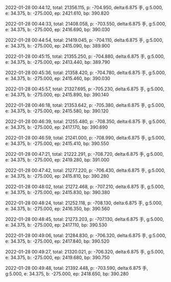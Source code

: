 2022-01-28 00:44:12, total: 21356.115, p: -704.950, delta:6.875 手, g:5.000, e: 34.375, b: -275.000, ep: 2421.610, bp: 390.820

2022-01-28 00:44:33, total: 21408.058, p: -703.550, delta:6.875 手, g:5.000, e: 34.375, b: -275.000, ep: 2416.690, bp: 390.030

2022-01-28 00:44:54, total: 21419.045, p: -704.110, delta:6.875 手, g:5.000, e: 34.375, b: -275.000, ep: 2415.090, bp: 389.900

2022-01-28 00:45:15, total: 21355.250, p: -704.880, delta:6.875 手, g:5.000, e: 34.375, b: -275.000, ep: 2413.440, bp: 389.790

2022-01-28 00:45:36, total: 21358.420, p: -704.780, delta:6.875 手, g:5.000, e: 34.375, b: -275.000, ep: 2415.460, bp: 390.030

2022-01-28 00:45:57, total: 21327.695, p: -705.230, delta:6.875 手, g:5.000, e: 34.375, b: -275.000, ep: 2415.890, bp: 390.140

2022-01-28 00:46:18, total: 21353.642, p: -705.380, delta:6.875 手, g:5.000, e: 34.375, b: -275.000, ep: 2415.580, bp: 390.120

2022-01-28 00:46:39, total: 21255.480, p: -708.350, delta:6.875 手, g:5.000, e: 34.375, b: -275.000, ep: 2417.170, bp: 390.690

2022-01-28 00:46:59, total: 21241.000, p: -708.990, delta:6.875 手, g:5.000, e: 34.375, b: -275.000, ep: 2415.410, bp: 390.550

2022-01-28 00:47:21, total: 21222.291, p: -708.720, delta:6.875 手, g:5.000, e: 34.375, b: -275.000, ep: 2419.280, bp: 391.000

2022-01-28 00:47:42, total: 21277.220, p: -706.430, delta:6.875 手, g:5.000, e: 34.375, b: -275.000, ep: 2415.810, bp: 390.280

2022-01-28 00:48:02, total: 21272.468, p: -707.210, delta:6.875 手, g:5.000, e: 34.375, b: -275.000, ep: 2415.830, bp: 390.380

2022-01-28 00:48:24, total: 21252.118, p: -708.130, delta:6.875 手, g:5.000, e: 34.375, b: -275.000, ep: 2416.350, bp: 390.560

2022-01-28 00:48:45, total: 21273.203, p: -707.130, delta:6.875 手, g:5.000, e: 34.375, b: -275.000, ep: 2417.110, bp: 390.530

2022-01-28 00:49:06, total: 21284.830, p: -706.320, delta:6.875 手, g:5.000, e: 34.375, b: -275.000, ep: 2417.840, bp: 390.520

2022-01-28 00:49:27, total: 21320.021, p: -706.320, delta:6.875 手, g:5.000, e: 34.375, b: -275.000, ep: 2419.680, bp: 390.750

2022-01-28 00:49:48, total: 21392.448, p: -703.590, delta:6.875 手, g:5.000, e: 34.375, b: -275.000, ep: 2418.650, bp: 390.280
